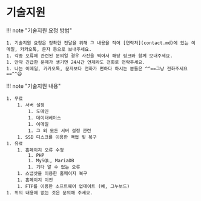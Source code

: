 # 기술지원

!!! note "기술지원 요청 방법"

    1. 기술지원 요청은 정확한 전달을 위해 그 내용을 적어 [연락처](contact.md)에 있는 이메일, 카카오톡, 문자 등으로 보내주세요.
    1. 각종 오류에 관련된 문의일 경우 사진을 찍어서 해당 링크와 함께 보내주세요.
    1. 만약 긴급한 문제가 생기면 24시간 언제라도 전화로 연락주세요.
    1. 나는 이메일, 카카오톡, 문자보다 전화가 편하다 하시는 분들은 ^^==그냥 전화주세요==^^😄

!!! note "기술지원 내용"

    1. 무료
        1. 서버 설정
            1. 도메인
            1. 데이터베이스
            1. 이메일
            1. 그 외 모든 서버 설정 관련
        1. SSD 디스크를 이용한 백업 및 복구
    1. 유료
        1. 홈페이지 오류 수정
            1. PHP
            1. MySQL, MariaDB
            1. 기타 알 수 없는 오류
        1. 스냅샷을 이용한 홈페이지 복구
        1. 홈페이지 이전
        1. FTP를 이용한 소프트웨어 업데이트 (예, 그누보드)
    1. 위의 내용에 없는 것은 문의해 주세요.